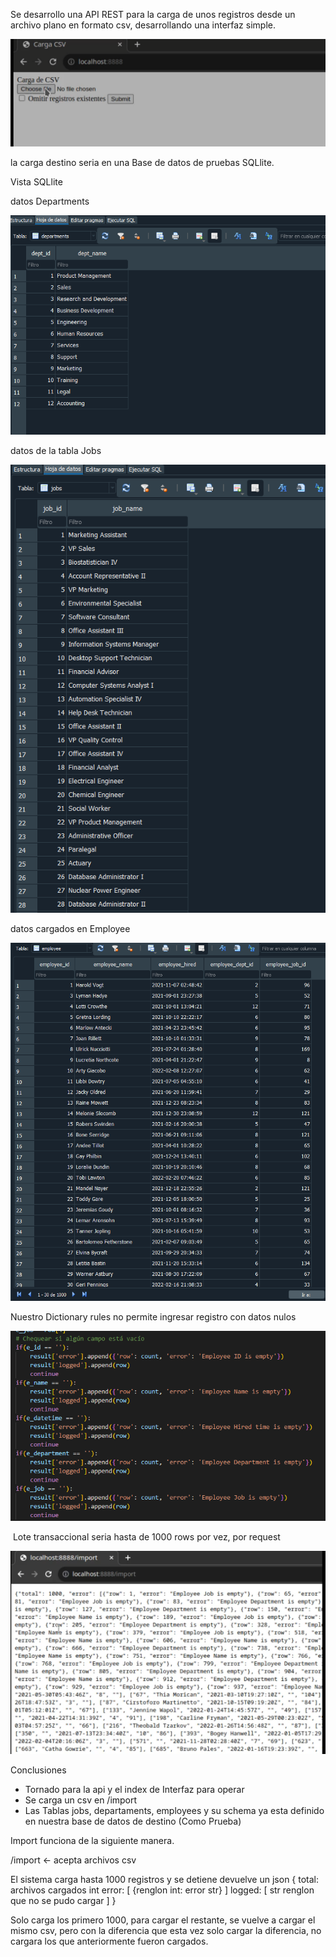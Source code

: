 

Se desarrollo una API REST  para la carga de unos registros desde un archivo plano en formato csv, desarrollando una interfaz simple.

![image-20230105103953724](/imagenes/1.png)



la carga destino seria en una Base de datos de pruebas SQLlite.

Vista SQLlite

datos Departments

![image-20230105103953724](/imagenes/2.png)



datos de la tabla Jobs

![image-20230105103953724](/imagenes/3.png)





datos cargados en Employee

![image-20230105103953724](/imagenes/4.png)



Nuestro Dictionary rules no permite ingresar registro con datos nulos



![image-20230105103953724](/imagenes/5.png)



​	Lote transaccional seria hasta de 1000 rows por vez, por request

![image-20230105103953724](/imagenes/6.png)





Conclusiones



- Tornado para la api y el index de Interfaz para operar
- Se carga un csv en /import
- Las Tablas jobs, departaments, employees  y su schema ya esta definido en nuestra base de datos de destino (Como Prueba)

Import funciona de la siguiente manera.

/import <- acepta archivos csv


El sistema carga hasta 1000 registros y se detiene
devuelve un json
{
 total: archivos cargados int
 error: [
    {renglon int:  error str}
 ]
 logged: [
    str renglon que no se pudo cargar
 ]
}

Solo carga los primero 1000, para cargar el restante, se vuelve a cargar el mismo csv, pero con la diferencia que esta vez solo cargar la diferencia, no cargara los que anteriormente fueron cargados.



